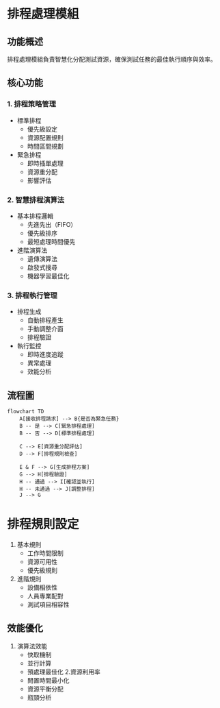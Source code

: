 # 排程處理模組

## 功能概述
排程處理模組負責智慧化分配測試資源，確保測試任務的最佳執行順序與效率。

## 核心功能
### 1. 排程策略管理
- 標準排程
  * 優先級設定
  * 資源配置規則
  * 時間區間規劃
- 緊急排程
  * 即時插單處理
  * 資源重分配
  * 影響評估

### 2. 智慧排程演算法
- 基本排程邏輯
  * 先進先出（FIFO）
  * 優先級排序
  * 最短處理時間優先
- 進階演算法
  * 遺傳演算法
  * 啟發式搜尋
  * 機器學習最佳化

### 3. 排程執行管理
- 排程生成
  * 自動排程產生
  * 手動調整介面
  * 排程驗證
- 執行監控
  * 即時進度追蹤
  * 異常處理
  * 效能分析

## 流程圖
```mermaid
flowchart TD
    A[接收排程請求] --> B{是否為緊急任務}
    B -- 是 --> C[緊急排程處理]
    B -- 否 --> D[標準排程處理]
    
    C --> E[資源重分配評估]
    D --> F[排程規則檢查]
    
    E & F --> G[生成排程方案]
    G --> H[排程驗證]
    H -- 通過 --> I[確認並執行]
    H -- 未通過 --> J[調整排程]
    J --> G
```
# 排程規則設定
1. 基本規則
   - 工作時間限制
   - 資源可用性
   - 優先級規則
2. 進階規則
   - 設備相依性
   - 人員專業配對
   - 測試項目相容性
## 效能優化
1. 演算法效能
   - 快取機制
   - 並行計算
   - 預處理最佳化
2.資源利用率
   - 閒置時間最小化
   - 資源平衡分配
   - 瓶頸分析